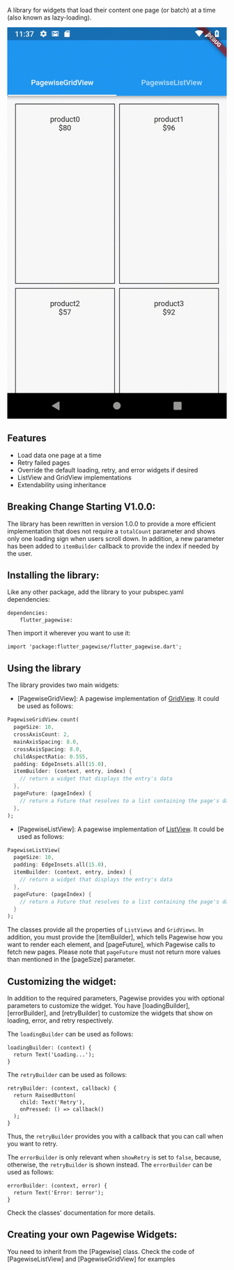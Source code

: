 A library for widgets that load their content one page (or batch) at a time (also known as lazy-loading).

<img src="https://raw.githubusercontent.com/AbdulRahmanAlHamali/flutter_pagewise/master/flutter_pagewise.gif">

## Features
* Load data one page at a time
* Retry failed pages
* Override the default loading, retry, and error widgets if desired
* ListView and GridView implementations
* Extendability using inheritance

## Breaking Change Starting V1.0.0:
The library has been rewritten in version 1.0.0 to provide a more
efficient implementation that does not require a `totalCount` parameter
and shows only one loading sign when users scroll down. In addition,
a new parameter has been added to `itemBuilder` callback to provide
the index if needed by the user.

## Installing the library:

Like any other package, add the library to your pubspec.yaml dependencies:
```
dependencies:
    flutter_pagewise:
```
Then import it wherever you want to use it:
```
import 'package:flutter_pagewise/flutter_pagewise.dart';
```

## Using the library
The library provides two main widgets:
 * [PagewiseGridView]: A pagewise implementation of [GridView](https://docs.flutter.io/flutter/widgets/GridView-class.html). It could be
 used as follows:
 ```dart
 PagewiseGridView.count(
   pageSize: 10,
   crossAxisCount: 2,
   mainAxisSpacing: 8.0,
   crossAxisSpacing: 8.0,
   childAspectRatio: 0.555,
   padding: EdgeInsets.all(15.0),
   itemBuilder: (context, entry, index) {
     // return a widget that displays the entry's data
   },
   pageFuture: (pageIndex) {
     // return a Future that resolves to a list containing the page's data
   },
 );
 ```

 * [PagewiseListView]: A pagewise implementation of [ListView](https://docs.flutter.io/flutter/widgets/ListView-class.html). It could be
 used as follows:
 ```dart
 PagewiseListView(
   pageSize: 10,
   padding: EdgeInsets.all(15.0),
   itemBuilder: (context, entry, index) {
     // return a widget that displays the entry's data
   },
   pageFuture: (pageIndex) {
     // return a Future that resolves to a list containing the page's data
   }
 );
 ```

The classes provide all the properties of `ListViews` and
`GridViews`. In addition, you must provide the [itemBuilder], which
tells Pagewise how you want to render each element, and [pageFuture],
which Pagewise calls to fetch new pages. Please note that `pageFuture`
must not return more values than mentioned in the [pageSize] parameter.

## Customizing the widget:
In addition to the required parameters, Pagewise provides you with
optional parameters to customize the widget. You have [loadingBuilder],
[errorBuilder], and [retryBuilder] to customize the widgets that show
on loading, error, and retry respectively.

The `loadingBuilder` can be used as follows:
```
loadingBuilder: (context) {
  return Text('Loading...');
}
```

The `retryBuilder` can be used as follows:
```
retryBuilder: (context, callback) {
  return RaisedButton(
    child: Text('Retry'),
    onPressed: () => callback()
  );
}
```
Thus, the `retryBuilder` provides you with a callback that you can
call when you want to retry.

The `errorBuilder` is only relevant when `showRetry` is set to `false`,
because, otherwise, the `retryBuilder` is shown instead. The `errorBuilder`
can be used as follows:
```
errorBuilder: (context, error) {
  return Text('Error: $error');
}
```

Check the classes' documentation for more details.

## Creating your own Pagewise Widgets:
You need to inherit from the [Pagewise] class. Check the code of
[PagewiseListView] and [PagewiseGridView] for examples
